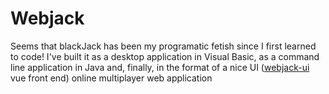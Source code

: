 # Webjack

Seems that blackJack has been my programatic fetish since I first learned to code! I've built it as a desktop application in Visual Basic, as a command line application in Java and, finally, in the format of a nice UI ([webjack-ui](https://github.com/L3bowski/webjack-ui) vue front end) online multiplayer web application